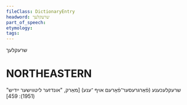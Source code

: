 ```yaml
---
fileClass: DictionaryEntry
headword: שרעקלעך
part_of_speech: 
etymology: 
tags: 
---
```

שרעקלעך


NORTHEASTERN
==============

שרעקלעכענע (פֿאַרגרעסער־פֿאָרעם אויף ־ענע)
[מאַרק, "אונדזער ליטווישער ייִדיש" (1951): 459]